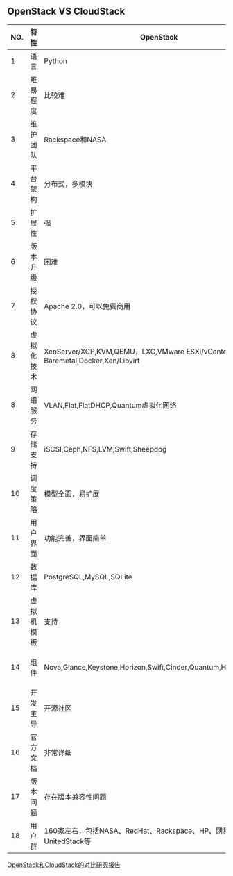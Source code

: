 ## OpenStack VS CloudStack
NO.|特性|OpenStack|CloudStack
---|---|---------|----------
1 | 语言 | Python| Java
2 |难易程度|比较难|比较简单
3 |维护团队|Rackspace和NASA|Apache
4 |平台架构|分布式，多模块|集中式，单体架构
5 |扩展性|强|弱
6 |版本升级|困难|容易
7 |授权协议|Apache 2.0，可以免费商用|Apache 2.0，可以免费商用
8 |虚拟化技术|XenServer/XCP,KVM,QEMU，LXC,VMware ESXi/vCenter,Hyper-V Baremetal,Docker,Xen/Libvirt|XenServer,KVM,QEMU,VMware vCenter ,LXC
8 |网络服务|VLAN,Flat,FlatDHCP,Quantum虚拟化网络|VLAN,Flat,OpenFlow
9|存储支持|iSCSI,Ceph,NFS,LVM,Swift,Sheepdog|NFS,LVM,Ceph,Swift
10|调度策略|模型全面，易扩展|模型简单，可扩展
11|用户界面|功能完善，界面简单|功能完善，界面友好
12|数据库|PostgreSQL,MySQL,SQLite|MySQL
13|虚拟机模板|支持|支持
14|组件|Nova,Glance,Keystone,Horizon,Swift,Cinder,Quantum,Heat,Ceilometer|Console Proxy VM,Second Storage VM,Virtual Router VM,Host Agent,Management Server
15|开发主导|开源社区|Citrix公司
16|官方文档|非常详细|详细
17|版本问题|存在版本兼容性问题|不存在版本兼容性问题
18|用户群|160家左右，包括NASA、RedHat、Rackspace、HP、网易、UnitedStack等|不到60家，包括诺基亚、日本电话电报公司、Zynga、阿尔卡特、迪斯尼等

[OpenStack和CloudStack的对比研究报告](http://www.hengtianyun.com/download-download-id-8.html "OpenStack和CloudStack的对比研究报告")
